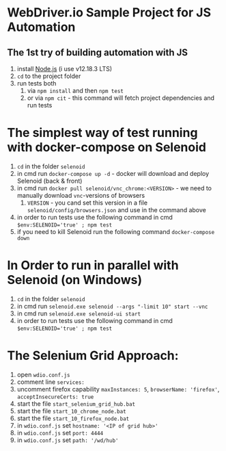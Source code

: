 # WebDriver.io Sample Project for JS Automation
## The 1st try of building automation with JS

1. install [Node.js][link] (i use v12.18.3 LTS)
2. `cd` to the project folder
3. run tests both
    1. via `npm install` and then `npm test`
    2. or via `npm cit` - this command will fetch project dependencies and run tests

 # The simplest way of test running with docker-compose on Selenoid
 1. `cd` in the folder `selenoid`
 2. in cmd run `docker-compose up -d` - docker will download and deploy Selenoid (back & front)
 3. in cmd run `docker pull selenoid/vnc_chrome:<VERSION>` - we need to manually download `vnc`-versions of browsers
    1. `VERSION` - you cand set this version in a file `selenoid/config/browsers.json` and use in the command above
 4. in order to run tests use the following command in cmd `$env:SELENOID='true' ; npm test`
 5. if you need to kill Selenoid run the following command `docker-compose down`

 
 # In Order to run in parallel with Selenoid (on Windows)
 1. `cd` in the folder `selenoid`
 2. in cmd run `selenoid.exe selenoid --args "-limit 10" start --vnc`
 3. in cmd run `selenoid.exe selenoid-ui start`
 4. in order to run tests use the following command in cmd `$env:SELENOID='true' ; npm test`


 # The Selenium Grid Approach:
1. open `wdio.conf.js`
2. comment line `services:`
3. uncomment firefox capability `maxInstances: 5`, `browserName: 'firefox'`, `acceptInsecureCerts: true`
4. start the file `start_selenium_grid_hub.bat`
5. start the file `start_10_chrome_node.bat`
6. start the file `start_10_firefox_node.bat`
7. in `wdio.conf.js` set `hostname: '<IP of grid hub>'`
8. in `wdio.conf.js` set `port: 4444`
9. in `wdio.conf.js` set `path: '/wd/hub'`

[link]: https://nodejs.org/dist/v12.18.3/node-v12.18.3-x64.msi
